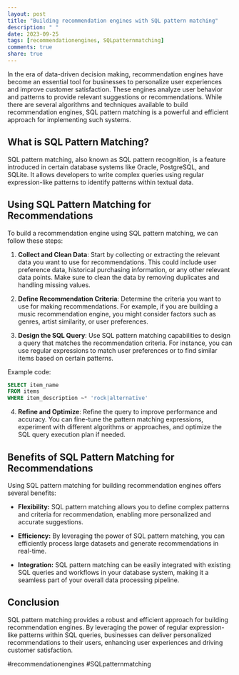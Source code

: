 ```yaml
---
layout: post
title: "Building recommendation engines with SQL pattern matching"
description: " "
date: 2023-09-25
tags: [recommendationengines, SQLpatternmatching]
comments: true
share: true
---
```


In the era of data-driven decision making, recommendation engines have become an essential tool for businesses to personalize user experiences and improve customer satisfaction. These engines analyze user behavior and patterns to provide relevant suggestions or recommendations. While there are several algorithms and techniques available to build recommendation engines, SQL pattern matching is a powerful and efficient approach for implementing such systems.

## What is SQL Pattern Matching?

SQL pattern matching, also known as SQL pattern recognition, is a feature introduced in certain database systems like Oracle, PostgreSQL, and SQLite. It allows developers to write complex queries using regular expression-like patterns to identify patterns within textual data.

## Using SQL Pattern Matching for Recommendations

To build a recommendation engine using SQL pattern matching, we can follow these steps:

1. **Collect and Clean Data**: Start by collecting or extracting the relevant data you want to use for recommendations. This could include user preference data, historical purchasing information, or any other relevant data points. Make sure to clean the data by removing duplicates and handling missing values.

2. **Define Recommendation Criteria**: Determine the criteria you want to use for making recommendations. For example, if you are building a music recommendation engine, you might consider factors such as genres, artist similarity, or user preferences.

3. **Design the SQL Query**: Use SQL pattern matching capabilities to design a query that matches the recommendation criteria. For instance, you can use regular expressions to match user preferences or to find similar items based on certain patterns.

Example code:
```sql
SELECT item_name
FROM items
WHERE item_description ~* 'rock|alternative'
```

4. **Refine and Optimize**: Refine the query to improve performance and accuracy. You can fine-tune the pattern matching expressions, experiment with different algorithms or approaches, and optimize the SQL query execution plan if needed.

## Benefits of SQL Pattern Matching for Recommendations

Using SQL pattern matching for building recommendation engines offers several benefits:

- **Flexibility:** SQL pattern matching allows you to define complex patterns and criteria for recommendation, enabling more personalized and accurate suggestions.

- **Efficiency:** By leveraging the power of SQL pattern matching, you can efficiently process large datasets and generate recommendations in real-time.

- **Integration:** SQL pattern matching can be easily integrated with existing SQL queries and workflows in your database system, making it a seamless part of your overall data processing pipeline.

## Conclusion

SQL pattern matching provides a robust and efficient approach for building recommendation engines. By leveraging the power of regular expression-like patterns within SQL queries, businesses can deliver personalized recommendations to their users, enhancing user experiences and driving customer satisfaction.

#recommendationengines #SQLpatternmatching